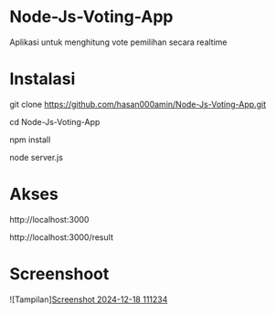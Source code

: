 # Node-Js-Voting-App

Aplikasi untuk menghitung vote pemilihan secara realtime

# Instalasi
git clone https://github.com/hasan000amin/Node-Js-Voting-App.git

cd Node-Js-Voting-App

npm install

node server.js

# Akses

http://localhost:3000

http://localhost:3000/result

# Screenshoot

![Tampilan][Screenshot 2024-12-18 111234](https://github.com/user-attachments/assets/6a701f14-69ef-4ddb-9d3d-08870b9ce55c)
